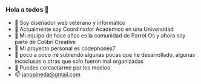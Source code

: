 ### Hola a todos 👋

<!--
**janopineda/janopineda** is a ✨ _special_ ✨ repository because its `README.md` (this file) appears on your GitHub profile.

Here are some ideas to get you started:
-->

- 🔭 Soy diseñador web veterano y informático
- 🌱 Actualmente soy Coordinador Academico en una Universidad
- 👯 Mi equipo de hace años es la comunidad de Parrot Os y ahora soy parte de Colibri Creative
- 💼 Mi proyecto personal es codephonex7 
- 🤔 poco a poco iré subiendo algunas pocas que he desarrollado, algunas incoclusas o otras que solo fueron mal organizadas
- 💬 Puedes contactarme por los medios 
- 📫 janopineda@gmail.com

